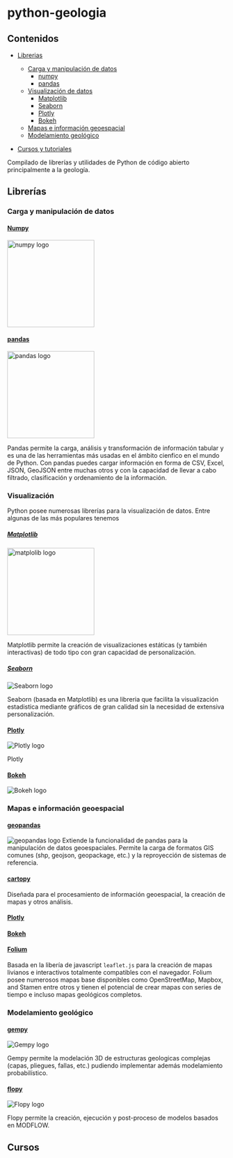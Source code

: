 # python-geologia

## Contenidos

* [Librerias](#lib)
  * [Carga y manipulación de datos](#carga)
    * [numpy](#numpy) 
    * [pandas](#pandas) 
  * [Visualización de datos](#viz)
    * [Matplotlib](#matplotlib)
    * [Seaborn](#seaborn)
    * [Plotly](#plotly)
    * [Bokeh](#bokeh)
  * [Mapas e información geoespacial](#mapas)
  * [Modelamiento geológico](#modelamiento)

* [Cursos y tutoriales](#lib)

Compilado de librerías y utilidades de Python de código abierto principalmente a la geología.

## <a id="carga">Librerías</a>

### <a id="carga">Carga y manipulación de datos</a>

#### [Numpy](https://numpy.org/) <a id="numpy"></a>
<img src="https://numpy.org/images/logos/numpy.svg" alt="numpy logo" height="200"/>

#### [pandas](https://pandas.pydata.org/) <a id="pandas"></a> 
<img src="https://pandas.pydata.org/static/img/pandas_white.svg" alt="pandas logo" height="200"/>

Pandas permite la carga, análisis y transformación de información tabular y es una de las herramientas más usadas en el ámbito cienfico en el mundo de Python. Con pandas puedes cargar información en forma de CSV, Excel, JSON, GeoJSON entre muchas otros y con la capacidad de llevar a cabo filtrado, clasificación y ordenamiento de la información.

### <a id="viz">Visualización</a>

Python posee numerosas librerías para la visualización de datos. Entre algunas de las más populares tenemos

##### [Matplotlib](https://matplotlib.org/) <a id="matplotlib"></a>
<img src="https://matplotlib.org/_static/logo2_compressed.svg" alt="matplolib logo" height="200"/>

Matplotlib permite la creación de visualizaciones estáticas (y también interactivas) de todo tipo con gran capacidad de personalización.

##### [Seaborn](https://seaborn.pydata.org/) <a id="seaborn"></a>
![Seaborn logo](https://seaborn.pydata.org/_static/logo-wide-lightbg.svg)

Seaborn (basada en Matplotlib) es una libreria que facilita la visualización estadistica mediante gráficos de gran calidad sin la necesidad de extensiva personalización. 

#### [Plotly](https://plotly.com/python/) <a id="plotly"></a>
![Plotly logo](https://plotly.com/all_static/images/plotly_graphing_libraries_1.png)

Plotly 

#### <a id="bokeh"></a>[Bokeh](https://bokeh.org/) <a id="bokeh"></a>
![Bokeh logo](https://plotly.com/all_static/images/plotly_graphing_libraries_1.png)

### <a id="mapas">Mapas e información geoespacial</a>

#### [geopandas](https://pandas.pydata.org/) <a id="geopandas"></a>
![geopandas logo](https://geopandas.org/_static/geopandas_logo_web.svg)
Extiende la funcionalidad de pandas para la manipulación de datos geoespaciales. Permite la carga de formatos GIS comunes (shp, geojson, geopackage, etc.) y la reproyección de sistemas de referencia.

#### [cartopy](https://scitools.org.uk/cartopy/docs/latest/)<a id="cartopy"></a>
Diseñada para el procesamiento de información geoespacial, la creación de mapas y otros análisis.

#### [Plotly](#plotly)
#### [Bokeh](#bokeh)
#### [Folium](https://python-visualization.github.io/folium/)<a id="folium"></a>
Basada en la libería de javascript ```leaflet.js``` para la creación de mapas livianos e interactivos totalmente compatibles con el navegador. Folium posee numerosos mapas base disponibles como OpenStreetMap, Mapbox, and Stamen entre otros y tienen el potencial de crear mapas con series de tiempo e incluso mapas geológicos completos.

### Modelamiento geológico <a id="modelamiento"></a>

#### [gempy](https://www.gempy.org/)<a id="gempy"></a>
![Gempy logo](https://static.wixstatic.com/media/819b61_005a11348d95480981d0a188be0801b2~mv2.png/v1/fill/w_199,h_71,al_c,q_85,usm_0.66_1.00_0.01/GemPy_logo_on_transp.webp)

Gempy permite la modelación 3D de estructuras geologicas complejas (capas, pliegues, fallas, etc.) pudiendo implementar además modelamiento probabilístico.

#### [flopy](https://github.com/modflowpy/flopy)<a id="flopy"></a>
![Flopy logo](https://raw.githubusercontent.com/modflowpy/flopy/master/examples/images/flopy3.png)

Flopy permite la creación, ejecución y post-proceso de modelos basados en MODFLOW.

## Cursos

##
